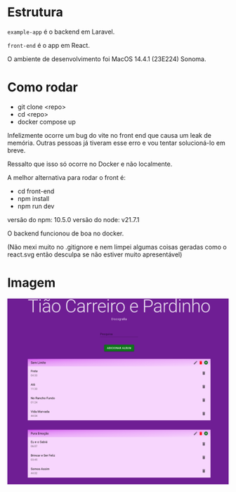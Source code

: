 # Estrutura
`example-app`  é o backend em Laravel.

`front-end` é o app em React.  

O ambiente de desenvolvimento foi MacOS 14.4.1 (23E224) Sonoma.

# Como rodar
- git clone \<repo>
- cd \<repo>
- docker compose up

Infelizmente ocorre um bug do vite no front end que causa um leak de memória. Outras pessoas já tiveram esse erro e vou tentar solucioná-lo em breve.

Ressalto que isso só ocorre no Docker e não localmente.

A melhor alternativa para rodar o front é:
- cd front-end
- npm install
- npm run dev

versão do npm: 10.5.0
versão do node: v21.7.1


O backend funcionou de boa no docker.

(Não mexi muito no .gitignore e nem limpei algumas coisas geradas como o react.svg então desculpa se não estiver muito apresentável)

# Imagem
![Imagem do projeto](./Imagem%20do%20projeto.png)